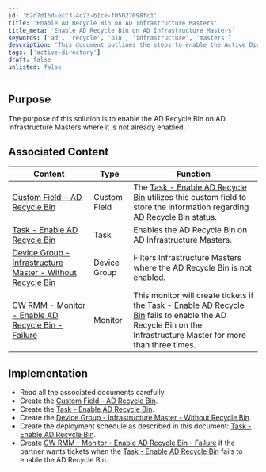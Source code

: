 ```yaml
---
id: 'b2d7d16d-ecc3-4c23-b1ce-f05027098fc1'
title: 'Enable AD Recycle Bin on AD Infrastructure Masters'
title_meta: 'Enable AD Recycle Bin on AD Infrastructure Masters'
keywords: ['ad', 'recycle', 'bin', 'infrastructure', 'masters']
description: 'This document outlines the steps to enable the Active Directory Recycle Bin on Active Directory Infrastructure Masters where it is not already enabled. It includes associated content such as custom fields, tasks, device groups, and monitoring setups to ensure successful implementation and failure tracking.'
tags: ['active-directory']
draft: false
unlisted: false
---
```


## Purpose

The purpose of this solution is to enable the AD Recycle Bin on AD Infrastructure Masters where it is not already enabled.

## Associated Content

| Content                                                                                 | Type         | Function                                                                                                                                                           |
|-----------------------------------------------------------------------------------------|--------------|--------------------------------------------------------------------------------------------------------------------------------------------------------------------|
| [Custom Field - AD Recycle Bin](<../cwrmm/custom-fields/AD Recycle Bin.md>)       | Custom Field | The [Task - Enable AD Recycle Bin](https://proval.itglue.com/DOC-5078775-15349513) utilizes this custom field to store the information regarding AD Recycle Bin status. |
| [Task - Enable AD Recycle Bin](https://proval.itglue.com/DOC-5078775-15349513)       | Task         | Enables the AD Recycle Bin on AD Infrastructure Masters.                                                                                                         |
| [Device Group - Infrastructure Master - Without Recycle Bin](<../cwrmm/groups/Infrastructure Master - Without Recycle Bin.md>) | Device Group | Filters Infrastructure Masters where the AD Recycle Bin is not enabled.                                                                                          |
| [CW RMM - Monitor - Enable AD Recycle Bin - Failure](<../cwrmm/monitors/Enable AD Recycle Bin - Failure.md>) | Monitor      | This monitor will create tickets if the [Task - Enable AD Recycle Bin](https://proval.itglue.com/DOC-5078775-15349513) fails to enable the AD Recycle Bin on the Infrastructure Master for more than three times. |

## Implementation

- Read all the associated documents carefully.
- Create the [Custom Field - AD Recycle Bin](<../cwrmm/custom-fields/AD Recycle Bin.md>).
- Create the [Task - Enable AD Recycle Bin](https://proval.itglue.com/DOC-5078775-15349513).
- Create the [Device Group - Infrastructure Master - Without Recycle Bin](<../cwrmm/groups/Infrastructure Master - Without Recycle Bin.md>).
- Create the deployment schedule as described in this document: [Task - Enable AD Recycle Bin](https://proval.itglue.com/DOC-5078775-15349513).
- Create [CW RMM - Monitor - Enable AD Recycle Bin - Failure](<../cwrmm/monitors/Enable AD Recycle Bin - Failure.md>) if the partner wants tickets when the [Task - Enable AD Recycle Bin](https://proval.itglue.com/DOC-5078775-15349513) fails to enable the AD Recycle Bin.

